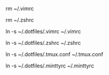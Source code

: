 
rm ~/.vimrc

rm ~/.zshrc

ln -s ~/.dotfiles/.vimrc ~/.vimrc 

ln -s ~/.dotfiles/.zshrc ~/.zshrc

ln -s ~/.dotfiles/.tmux.conf ~/.tmux.conf

ln -s ~/.dotfiles/.minttyrc ~/.minttyrc

